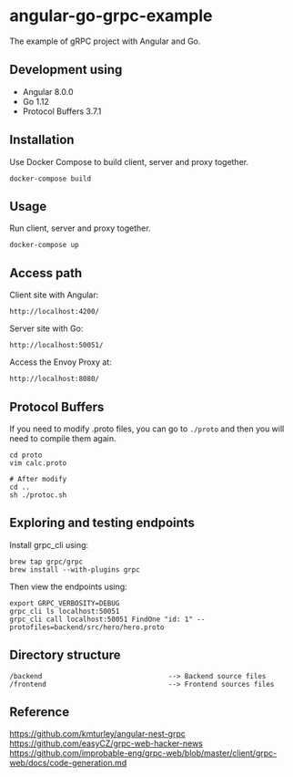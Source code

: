 # angular-go-grpc-example

The example of gRPC project with Angular and Go.

## Development using

* Angular 8.0.0
* Go 1.12
* Protocol Buffers 3.7.1


## Installation

Use Docker Compose to build client, server and proxy together.

    docker-compose build


## Usage

Run client, server and proxy together.

    docker-compose up
    
## Access path

Client site with Angular:

    http://localhost:4200/

Server site with Go:

    http://localhost:50051/

Access the Envoy Proxy at:

    http://localhost:8080/

## Protocol Buffers

If you need to modify .proto files, you can go to `./proto` and then you will need to compile them again.

    cd proto
    vim calc.proto
    
    # After modify
    cd ..
    sh ./protoc.sh

## Exploring and testing endpoints

Install grpc_cli using:

    brew tap grpc/grpc
    brew install --with-plugins grpc

Then view the endpoints using:

    export GRPC_VERBOSITY=DEBUG
    grpc_cli ls localhost:50051
    grpc_cli call localhost:50051 FindOne "id: 1" --protofiles=backend/src/hero/hero.proto


## Directory structure

    /backend                               --> Backend source files
    /frontend                              --> Frontend sources files


## Reference

https://github.com/kmturley/angular-nest-grpc
https://github.com/easyCZ/grpc-web-hacker-news
https://github.com/improbable-eng/grpc-web/blob/master/client/grpc-web/docs/code-generation.md

